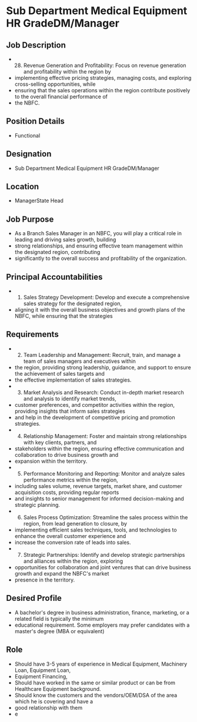 # Sub Department Medical Equipment HR GradeDM/Manager

## Job Description

* 28. Revenue Generation and Profitability: Focus on revenue generation and profitability within the region by
* implementing effective pricing strategies, managing costs, and exploring cross-selling opportunities, while
* ensuring that the sales operations within the region contribute positively to the overall financial performance of
* the NBFC.

## Position Details

* Functional

## Designation

* Sub Department Medical Equipment HR GradeDM/Manager

## Location

* ManagerState Head

## Job Purpose

* As a Branch Sales Manager in an NBFC, you will play a critical role in leading and driving sales growth, building
* strong relationships, and ensuring effective team management within the designated region, contributing
* significantly to the overall success and profitability of the organization.

## Principal Accountabilities

* 1. Sales Strategy Development: Develop and execute a comprehensive sales strategy for the designated region,
* aligning it with the overall business objectives and growth plans of the NBFC, while ensuring that the strategies

## Requirements

* 2. Team Leadership and Management: Recruit, train, and manage a team of sales managers and executives within
* the region, providing strong leadership, guidance, and support to ensure the achievement of sales targets and
* the effective implementation of sales strategies.
* 3. Market Analysis and Research: Conduct in-depth market research and analysis to identify market trends,
* customer preferences, and competitor activities within the region, providing insights that inform sales strategies
* and help in the development of competitive pricing and promotion strategies.
* 4. Relationship Management: Foster and maintain strong relationships with key clients, partners, and
* stakeholders within the region, ensuring effective communication and collaboration to drive business growth and
* expansion within the territory.
* 5. Performance Monitoring and Reporting: Monitor and analyze sales performance metrics within the region,
* including sales volume, revenue targets, market share, and customer acquisition costs, providing regular reports
* and insights to senior management for informed decision-making and strategic planning.
* 6. Sales Process Optimization: Streamline the sales process within the region, from lead generation to closure, by
* implementing efficient sales techniques, tools, and technologies to enhance the overall customer experience and
* increase the conversion rate of leads into sales.
* 7. Strategic Partnerships: Identify and develop strategic partnerships and alliances within the region, exploring
* opportunities for collaboration and joint ventures that can drive business growth and expand the NBFC's market
* presence in the territory.

## Desired Profile

* A bachelor's degree in business administration, finance, marketing, or a related field is typically the minimum
* educational requirement. Some employers may prefer candidates with a master's degree (MBA or equivalent)

## Role

* Should have 3-5 years of experience in  Medical Equipment, Machinery Loan, Equipment Loan,
* Equipment Financing,
* Should have worked in the same or similar product or can be from Healthcare Equipment background.
* Should know the customers and the vendors/OEM/DSA of the area which he is covering and have a
* good relationship with them
* e
